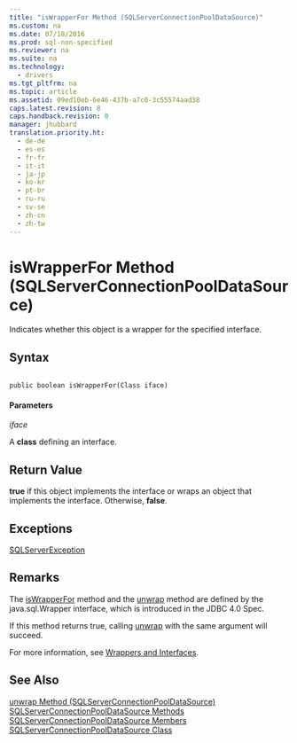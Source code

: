 ```yaml
---
title: "isWrapperFor Method (SQLServerConnectionPoolDataSource)"
ms.custom: na
ms.date: 07/18/2016
ms.prod: sql-non-specified
ms.reviewer: na
ms.suite: na
ms.technology: 
  - drivers
ms.tgt_pltfrm: na
ms.topic: article
ms.assetid: 09ed10eb-6e46-437b-a7c0-3c55574aad38
caps.latest.revision: 8
caps.handback.revision: 0
manager: jhubbard
translation.priority.ht: 
  - de-de
  - es-es
  - fr-fr
  - it-it
  - ja-jp
  - ko-kr
  - pt-br
  - ru-ru
  - sv-se
  - zh-cn
  - zh-tw
---
```

# isWrapperFor Method (SQLServerConnectionPoolDataSource)
  Indicates whether this object is a wrapper for the specified interface.  
  
## Syntax  
  
```  
  
public boolean isWrapperFor(Class iface)  
```  
  
#### Parameters  
 *iface*  
  
 A **class** defining an interface.  
  
## Return Value  
 **true** if this object implements the interface or wraps an object that implements the interface. Otherwise, **false**.  
  
## Exceptions  
 [SQLServerException](../content/SQLServerException-Class.md)  
  
## Remarks  
 The [isWrapperFor](../content/isWrapperFor-Method--SQLServerXADataSource-.md) method and the [unwrap](../content/unwrap-Method--SQLServerConnectionPoolDataSource-.md) method are defined by the java.sql.Wrapper interface, which is introduced in the JDBC 4.0 Spec.  
  
 If this method returns true, calling [unwrap](../content/unwrap-Method--SQLServerConnectionPoolDataSource-.md) with the same argument will succeed.  
  
 For more information, see [Wrappers and Interfaces](../content/Wrappers-and-Interfaces.md).  
  
## See Also  
 [unwrap Method &#40;SQLServerConnectionPoolDataSource&#41;](../content/unwrap-Method--SQLServerConnectionPoolDataSource-.md)   
 [SQLServerConnectionPoolDataSource Methods](../content/SQLServerConnectionPoolDataSource-Methods.md)   
 [SQLServerConnectionPoolDataSource Members](../content/SQLServerConnectionPoolDataSource-Members.md)   
 [SQLServerConnectionPoolDataSource Class](../content/SQLServerConnectionPoolDataSource-Class.md)  
  
  